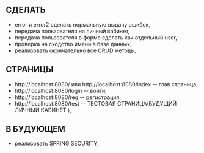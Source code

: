 СДЕЛАТЬ 
-------------------------------------------------------------------------------
- error и error2 сделать нормальную выдачу ошибок, 
- передача пользователя на личный кабинет, 
- передача пользователя в форме сделать как отдельный user, 
- проверка на сходство имени в базе данных, 
- реализовать окончательно все CRUD методы, 

СТРАНИЦЫ
---------------------------------------------------------------------------------
- http://localhost:8080/  или  http://localhost:8080/index -- глав страница, 
- http://localhost:8080/login -- войти, 
- http://localhost:8080/reg -- регистрация, 
- http://localhost:8080/test -- ТЕСТОВАЯ СТРАНИЦА(БУДУЩИЙ ЛИЧНЫЙ КАБИНЕТ ),

В БУДУЮЩЕМ
----------------------------------------------------------------------------------
- реализовать SPRING SECURITY, 